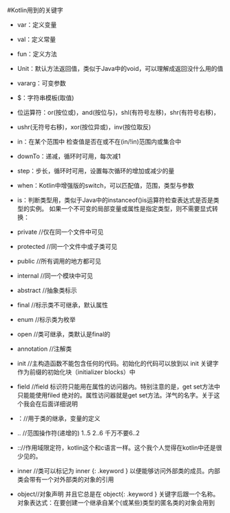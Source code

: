 #Kotlin用到的关键字

- var：定义变量
- val：定义常量
- fun：定义方法
- Unit：默认方法返回值，类似于Java中的void，可以理解成返回没什么用的值
- vararg：可变参数
- $：字符串模板(取值)
- 位运算符：or(按位或)，and(按位与)，shl(有符号左移)，shr(有符号右移)，
- ushr(无符号右移)，xor(按位异或)，inv(按位取反)
- in：在某个范围中 检查值是否在或不在(in/!in)范围内或集合中
- downTo：递减，循环时可用，每次减1
- step：步长，循环时可用，设置每次循环的增加或减少的量
- when：Kotlin中增强版的switch，可以匹配值，范围，类型与参数
- is：判断类型用，类似于Java中的instanceof()is运算符检查表达式是否是类型的实例。 如果一个不可变的局部变量或属性是指定类型，则不需要显式转换：

- private //仅在同一个文件中可见
- protected //同一个文件中或子类可见
- public //所有调用的地方都可见
- internal //同一个模块中可见

- abstract //抽象类标示
- final  //标示类不可继承，默认属性
- enum  //标示类为枚举
- open  //类可继承，类默认是final的
- annotation  //注解类
- init //主构造函数不能包含任何的代码。初始化的代码可以放到以 init 关键字作为前缀的初始化块（initializer blocks）中
- field //field 标识符只能用在属性的访问器内。特别注意的是，get set方法中只能能使用filed 绝对的。属性访问器就是get set方法。洋气的名字。关于这个我会在后面详细说明
- ：//用于类的继承，变量的定义 
-  .. //范围操作符(递增的) 1..5 2..6 千万不要6..2
- :://作用域限定符，kotlin这个和c语言一样。这个我个人觉得在kotlin中还是很少见的。
- inner //类可以标记为 inner {: .keyword } 以便能够访问外部类的成员。内部类会带有一个对外部类的对象的引用
- object//对象声明 并且它总是在 object{: .keyword } 关键字后跟一个名称。对象表达式：在要创建一个继承自某个(或某些)类型的匿名类的对象会用到
